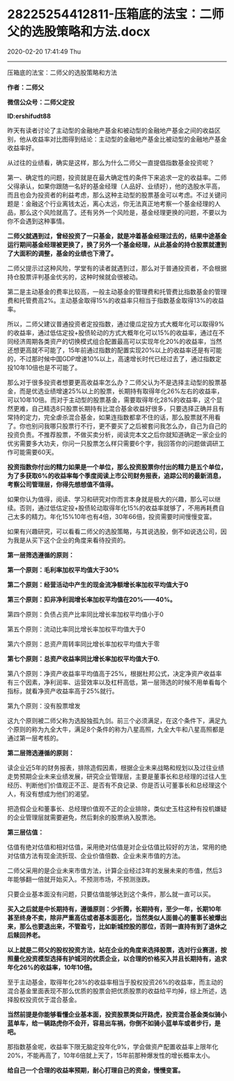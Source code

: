 # 28225254412811-压箱底的法宝：二师父的选股策略和方法.docx

2020-02-20 17:41:49 Thu

----

压箱底的法宝：二师父的选股策略和方法

__作者：二师父__

__微信公众号：二师父定投__

__ID:ershifudt88__

昨天有读者讨论了主动型的金融地产基金和被动型的金融地产基金之间的收益区别，他从收益率对比图得到结论：主动型的金融地产基金比被动型的金融地产基金收益率好。

从过往的业绩看，确实是这样，那么为什么二师父一直提倡指数基金投资呢？

第一、确定性的问题，投资就是在最大确定性的条件下来追求一定的收益率。二师父得承认，如果你跟随一名好的基金经理（人品好、业绩好），他的选股水平高，而且也会为投资者的利益考虑，那么这种主动型的股票基金可以考虑。不过关键问题是：金融这个行业离钱太近，离心太远，你无法真正地考察一个基金经理的人品，那么这个风险就高了。还有另外一个风险是，基金经理更换的问题，不要以为你不会遇到这种事情。

__二师父就遇到过，曾经投资了一只基金，就是冲着基金经理过去的，结果中途基金运行期间基金经理被更换了，换了另外一个基金经理，从此基金的持仓股票就遭到了大面积的调整，基金的业绩也下滑了。__

二师父提示过这种风险，学堂有的读者就遇到过，那么对于普通投资者，不会根据持仓股票评判基金优劣的，这种时候就会很被动。

第二是主动基金的费率比较高，一般主动基金的管理费和托管费比指数基金的管理费和托管费高2%。主动基金取得15%的收益率只相当于指数基金取得13%的收益率。  

所以，二师父建议普通投资者定投指数，通过傻瓜定投方式大概年化可以取得9%的收益率，通过低估定投\+股债轮动的方式大概年化可以15%的收益率，通过在不同经济周期各类资产的切换模式组合配置最高可以实现年化20%的收益率，当然还想更高就不可能了，15年前通过指数的配置实现20%以上的收益率还是有可能的，不过那时候中国GDP增速10%以上，高速增长时代已经过去了，通过指数定投10年10倍也是不可能了。

那么对于很多投资者想要更高收益率怎么办？二师父认为不是选择主动型的股票基金，而是优选业绩增速25%以上的股票，长期持有取得年化26%左右的收益率，可以10年10倍。而对于主动型的股票基金，需要取得年化28%的收益率，这个显然更难，自己精选8只股票长期持有比混合基金收益好很多，只要选择正确并且有常持的定力，完全虐杀混合基金，如果连指数都拿不住的话，那么股票就不用看了。你也别问我哪只股票行不行，更不要买了之后被套问我怎么办，自己为自己的投资负责。不推荐股票，不做买卖分析，阅读完本文之后你就知道确定一家企业的优劣需要多大功夫，你问一只股票怎么样只需要6个字，我回答你的问题做调研工作可能需要60天。

__投资指数你付出的精力如果是一个单位，那么投资股票你付出的精力是五个单位，为了多获取6%的收益率每个季度阅读上市公司财务报表，追踪公司的最新消息，考察公司管理层，你得先想想值不值得。__

如果你认为值得，阅读、学习和研究对你而言本身就是极大的兴趣，那么可以继续。否则，通过低估定投\+股债轮动取得年化15%的收益率就够了，不用再耗费自己太多的精力。年化15%10年也有4倍，30年66倍，投资需要时间慢慢变富。

如果有兴趣研究，可以看看二师父的选股策略，与其说选股，倒不如说选公司，因为我是从买下这个企业的角度来看待投资的。

__第一层筛选遵循的原则：__

__第一个原则：毛利率加权平均值大于30%__

__第二个原则：经营活动中产生的现金流净额增长率加权平均值大于0__

__第三个原则：扣非净利润增长率加权平均值在20%——40%。__

第四个原则：负债占资产比率同比增长率加权平均值小于0

第五个原则：流动比率同比增长率加权平均值大于0

第六个原则：总资产周转率同比增长率加权平均值大于零

__第七个原则：总资产收益率同比增长率加权平均值大于0\.__

第八个原则：净资产收益率平均值高于25%，根据杜邦公式，决定净资产收益率有三个因素，净利润率、运营效率以及杠杆高低，第一层筛选的时候不用单看每个指标，就看净资产收益率高于25%就行。

第九个原则：没有股票增发

这九个原则被二师父称为选股独孤九剑。前三个必须满足，在这个条件下，满足九个原则的称为九全大牛，满足8个条件的称为八星高照，九全大牛和八星高照都是通过第一层考核的。

__第二层筛选遵循的原则：__

读企业近5年的财务报表，排除造假因素，根据企业未来战略和规划以及过往业绩走势预期企业未来业绩发展，研究企业管理层，主要是董事长和总经理的过往人生经历、判断他们价值观正不正、是否有不良记录、你是否认可董事长和总经理这个人，有没有想成为他们的渴望。

把造假企业和董事长、总经理价值观不正的企业排除，类似史玉柱这种有投机嫌疑的企业管理层就需要避免，然后剩余的股票纳入股票池。

__第三层估值：__

估值有绝对估值和相对估值，采用绝对估值是对企业估值比较好的方法，常用的绝对估值方法有现金流折现、企业价值倍数、企业未来市值的方法。

二师父采用的是企业未来市值方法，计算企业经过3年的发展未来的市值，然后3年能够翻一倍就开始买入。不预测市场，不预测涨跌。

只要企业基本面没有问题，只要估值能够达到这个条件，那么就一直可以买。

__买入之后就是中长期持有，遵循原则：少折腾，长期持有，至少一年，长期10年甚至终身不卖，除非严重高估或者基本面恶化，当然类似人面兽心的董事长被爆出来，那么也要退出来，不管盈亏，比如新城控股的那位，否则一直持有到了退休之后赎回养老。__

__以上就是二师父的股权投资方法，站在企业的角度来选择股票，选对行业赛道，按照量化投资模型选择有护城河的优质企业，以合理的价格买入并且长期持有，追求年化26%的收益率，10年10倍。__

至于主动基金，取得年化28%的收益率相当于股权投资26%的收益率，而主动的混合基金里面表现不那么优质的股票会把优质股票的收益给平均掉，综上所述，选择股权投资优于混合基金。

__当然前提是你能够看懂企业基本面，投资股票类似开路虎，投资混合基金类似骑小蓝单车，给一辆路虎你不会开，容易出车祸，你倒不如骑小蓝单车或者步行，是吧。__

那指数基金呢，收益率下限无脑定投年化9%，学会做资产配置收益率上限年化20%，不能再高了，10年6倍就上天了，15年前那种爆发性的增长概率太小。

__给自己一个合理的收益率预期，耐心打理自己的资金，慢慢变富。__

